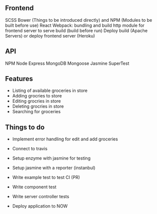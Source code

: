 Frontend
-----------------

SCSS
Bower (Things to be introduced directly) and NPM (Modules to be built before use)
React
Webpack: bundling and build
http module for frontend server to serve build (build before run)
Deploy build (Apache Servers) or deploy frontend server (Heroku)


API
--------------------

NPM
Node
Express
MongoDB
Mongoose
Jasmine
SuperTest


Features
------------------------------

- Listing of available groceries in store
- Adding grocries to store
- Editing grocries in store
- Deleting grocries in store
- Searching for groceries

Things to do
--------------------------------

- Implement error handling for edit and add groceries

- Connect to travis
- Setup enzyme with jasmine for testing
- Setup jasmine with a reporter (instanbul)

- Write example test to test CI (PR)

- Write component test
- Write server controller tests

- Deploy application to NOW

